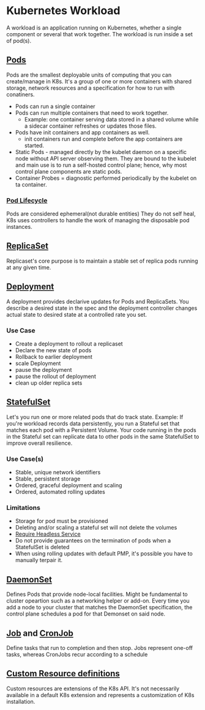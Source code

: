 # Kubernetes Workload
A workload is an application running on Kubernetes, whether a single component or several that work together. The workload is run inside a set of pod(s).


## [Pods](https://kubernetes.io/docs/concepts/workloads/pods/)
Pods are the smallest deployable units of computing that you can create/manage in K8s. It's a group of one or more containers with shared storage, network resources and a specification for how to run with conatiners.

- Pods can run a single container
- Pods can run multiple containers that need to work together.
  - Example: one container serving  data stored in a shared volume while a sidecar container  refreshes or updates those files.
- Pods have init containers and app containers as well.
  - init containers run and complete before the app containers are started.
- Static Pods - managed directly by  the kubelet daemon on a specific node without API server observing them. They are bound to the kubelet and main use is to run a self-hosted control plane; hence, why most control plane components are static pods.
- Container Probes = diagnostic performed periodically by the kubelet on ta container.

### [Pod Lifecycle](https://kubernetes.io/docs/concepts/workloads/pods/pod-lifecycle/)
Pods are considered ephemeral(not durable entities) They do not self heal, K8s uses controllers to handle the work of managing the disposable pod instances.




## [ReplicaSet](https://kubernetes.io/docs/concepts/workloads/controllers/replicaset/)
Replicaset's core purpose is to maintain a stable set of replica pods running at any given time.

## [Deployment](https://kubernetes.io/docs/concepts/workloads/controllers/deployment/)
A deployment provides declarive updates for Pods and ReplicaSets.
You describe a desired state in the spec and the deployment controller changes actual state to desired state at a controlled rate you set.

### Use Case
- Create a deployment to rollout a replicaset
- Declare the new state of pods
- Rollback to earlier deployment
- scale Deployment
- pause the deployment
- pause the rollout of deployment
- clean up older replica sets

## [StatefulSet](https://kubernetes.io/docs/concepts/workloads/controllers/statefulset/)
Let's you run one or more related pods that do track state. Example: If you're workload records data persistently, you run a Stateful set that matches each pod with a Persistent Volume. Your code running in the pods in the Stateful set can replicate data to other pods in the same StatefulSet to improve overall resilience.

### Use Case(s)
- Stable, unique network identifiers
- Stable, persistent storage
- Ordered, graceful deployment and scaling
- Ordered, automated rolling updates

### Limitations
- Storage for pod must be provisioned
- Deleting and/or scaling a stateful set will not delete the volumes
- [Require Headless Service](https://kubernetes.io/docs/concepts/services-networking/service/#headless-services)
- Do not provide guarantees on the termination of pods when a StatefulSet is deleted
- When using rolling updates with default PMP, it's possible you have to manually terpair it.

## [DaemonSet](https://kubernetes.io/docs/concepts/workloads/controllers/daemonset/)
Defines Pods that provide node-local facilities. Might be fundamental to cluster opeartion such as a networking helper or add-on. Every time you add a node to your cluster that matches the DaemonSet specification, the control plane schedules a pod for that Demonset on said node.


## [Job](https://kubernetes.io/docs/concepts/workloads/controllers/job/) and [CronJob](https://kubernetes.io/docs/concepts/workloads/controllers/cron-jobs/)
Define tasks that run to completion and then stop. Jobs represent one-off tasks, whereas CronJobs recur according to a schedule


## [Custom Resource definitions](https://kubernetes.io/docs/concepts/extend-kubernetes/api-extension/custom-resources/)
Custom resources are extensions of the K8s API. It's not necessarily available in a default K8s extension and represents a customization of K8s installation.

